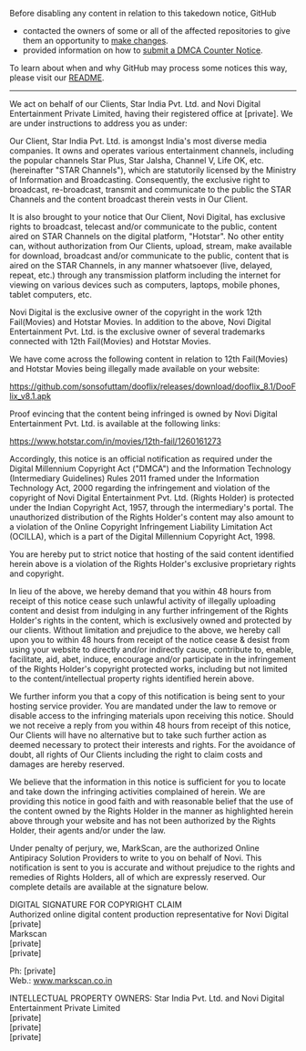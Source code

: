 Before disabling any content in relation to this takedown notice, GitHub
- contacted the owners of some or all of the affected repositories to give them an opportunity to [make changes](https://docs.github.com/en/github/site-policy/dmca-takedown-policy#a-how-does-this-actually-work).
- provided information on how to [submit a DMCA Counter Notice](https://docs.github.com/en/articles/guide-to-submitting-a-dmca-counter-notice).

To learn about when and why GitHub may process some notices this way, please visit our [README](https://github.com/github/dmca/blob/master/README.md#anatomy-of-a-takedown-notice).

---

We act on behalf of our Clients, Star India Pvt. Ltd. and Novi Digital Entertainment Private Limited, having their registered office at [private]. We are under instructions to address you as under:

Our Client, Star India Pvt. Ltd. is amongst India's most diverse media companies. It owns and operates various entertainment channels, including the popular channels Star Plus, Star Jalsha, Channel V, Life OK, etc. (hereinafter "STAR Channels"), which are statutorily licensed by the Ministry of Information and Broadcasting. Consequently, the exclusive right to broadcast, re-broadcast, transmit and communicate to the public the STAR Channels and the content broadcast therein vests in Our Client.

It is also brought to your notice that Our Client, Novi Digital, has exclusive rights to broadcast, telecast and/or communicate to the public, content aired on STAR Channels on the digital platform, "Hotstar". No other entity can, without authorization from Our Clients, upload, stream, make available for download, broadcast and/or communicate to the public, content that is aired on the STAR Channels, in any manner whatsoever (live, delayed, repeat, etc.) through any transmission platform including the internet for viewing on various devices such as computers, laptops, mobile phones, tablet computers, etc.

Novi Digital is the exclusive owner of the copyright in the work 12th Fail(Movies) and Hotstar Movies. In addition to the above, Novi Digital Entertainment Pvt. Ltd. is the exclusive owner of several trademarks connected with 12th Fail(Movies) and Hotstar Movies.

We have come across the following content in relation to 12th Fail(Movies) and Hotstar Movies being illegally made available on your website:

https://github.com/sonsofuttam/dooflix/releases/download/dooflix_8.1/DooFlix_v8.1.apk

Proof evincing that the content being infringed is owned by Novi Digital Entertainment Pvt. Ltd. is available at the following links:

https://www.hotstar.com/in/movies/12th-fail/1260161273

Accordingly, this notice is an official notification as required under the Digital Millennium Copyright Act ("DMCA") and the Information Technology (Intermediary Guidelines) Rules 2011 framed under the Information Technology Act, 2000 regarding the infringement and violation of the copyright of Novi Digital Entertainment Pvt. Ltd. (Rights Holder) is protected under the Indian Copyright Act, 1957, through the intermediary's portal. The unauthorized distribution of the Rights Holder's content may also amount to a violation of the Online Copyright Infringement Liability Limitation Act (OCILLA), which is a part of the Digital Millennium Copyright Act, 1998.

You are hereby put to strict notice that hosting of the said content identified herein above is a violation of the Rights Holder's exclusive proprietary rights and copyright.

In lieu of the above, we hereby demand that you within 48 hours from receipt of this notice cease such unlawful activity of illegally uploading content and desist from indulging in any further infringement of the Rights Holder's rights in the content, which is exclusively owned and protected by our clients. Without limitation and prejudice to the above, we hereby call upon you to within 48 hours from receipt of the notice cease & desist from using your website to directly and/or indirectly cause, contribute to, enable, facilitate, aid, abet, induce, encourage and/or participate in the infringement of the Rights Holder's copyright protected works, including but not limited to the content/intellectual property rights identified herein above.

We further inform you that a copy of this notification is being sent to your hosting service provider. You are mandated under the law to remove or disable access to the infringing materials upon receiving this notice. Should we not receive a reply from you within 48 hours from receipt of this notice, Our Clients will have no alternative but to take such further action as deemed necessary to protect their interests and rights. For the avoidance of doubt, all rights of Our Clients including the right to claim costs and damages are hereby reserved.

We believe that the information in this notice is sufficient for you to locate and take down the infringing activities complained of herein. We are providing this notice in good faith and with reasonable belief that the use of the content owned by the Rights Holder in the manner as highlighted herein above through your website and has not been authorized by the Rights Holder, their agents and/or under the law.

Under penalty of perjury, we, MarkScan, are the authorized Online Antipiracy Solution Providers to write to you on behalf of Novi. This notification is sent to you is accurate and without prejudice to the rights and remedies of Rights Holders, all of which are expressly reserved. Our complete details are available at the signature below.

DIGITAL SIGNATURE FOR COPYRIGHT CLAIM  
Authorized online digital content production representative for Novi Digital  
[private]  
Markscan  
[private]  
[private]  

Ph: [private]  
Web.: www.markscan.co.in  

INTELLECTUAL PROPERTY OWNERS:
Star India Pvt. Ltd. and Novi Digital Entertainment Private Limited  
[private]  
[private]  
[private]  
